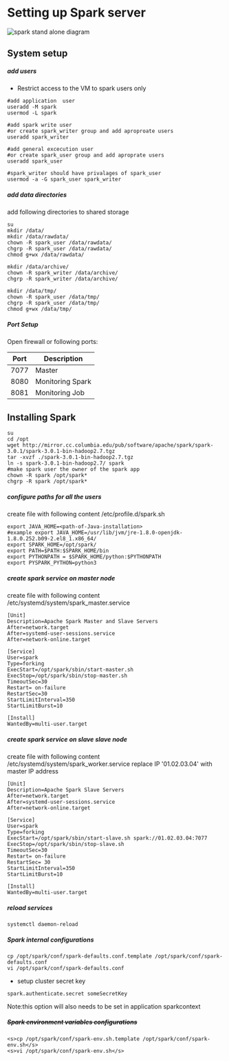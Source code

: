 <H1>Setting up Spark server</H1>

![spark stand alone diagram](https://github.com/ampx/SparkStandalone/blob/main/spark301/install/stand_alone_spark.png)

<H2>System setup</H2>

<H5>add users</H5>

* Restrict access to the VM to spark users only

```
#add application  user
useradd -M spark
usermod -L spark

#add spark write user
#or create spark_writer group and add aproproate users
useradd spark_writer

#add general excecution user
#or create spark_user group and add aproprate users
useradd spark_user

#spark_writer should have privalages of spark_user
usermod -a -G spark_user spark_writer
```

<H5>add data directories</H5>

add following directories to shared storage

```
su
mkdir /data/
mkdir /data/rawdata/
chown -R spark_user /data/rawdata/
chgrp -R spark_user /data/rawdata/
chmod g+wx /data/rawdata/

mkdir /data/archive/
chown -R spark_writer /data/archive/
chgrp -R spark_writer /data/archive/

mkdir /data/tmp/
chown -R spark_user /data/tmp/
chgrp -R spark_user /data/tmp/
chmod g+wx /data/tmp/
```

<H5>Port Setup</H5>
Open firewall or following ports:

Port|Description
---|---
7077|Master
8080|Monitoring Spark
8081|Monitoring Job


<H2>Installing Spark</H2>

```
su 
cd /opt
wget http://mirror.cc.columbia.edu/pub/software/apache/spark/spark-3.0.1/spark-3.0.1-bin-hadoop2.7.tgz
tar -xvzf ./spark-3.0.1-bin-hadoop2.7.tgz
ln -s spark-3.0.1-bin-hadoop2.7/ spark
#make spark user the owner of the spark app
chown -R spark /opt/spark*
chgrp -R spark /opt/spark*
```

<H5>configure paths for all the users</H5>
create file with following content /etc/profile.d/spark.sh

```
export JAVA_HOME=<path-of-Java-installation>
#example export JAVA_HOME=/usr/lib/jvm/jre-1.8.0-openjdk-1.8.0.252.b09-2.el8_1.x86_64/
export SPARK_HOME=/opt/spark/
export PATH=$PATH:$SPARK_HOME/bin
export PYTHONPATH = $SPARK_HOME/python:$PYTHONPATH
export PYSPARK_PYTHON=python3
```

<H5>create spark service on master node</H5>
create file with following content /etc/systemd/system/spark_master.service

```
[Unit]
Description=Apache Spark Master and Slave Servers
After=network.target
After=systemd-user-sessions.service
After=network-online.target
 
[Service]
User=spark
Type=forking
ExecStart=/opt/spark/sbin/start-master.sh
ExecStop=/opt/spark/sbin/stop-master.sh
TimeoutSec=30
Restart= on-failure
RestartSec=30
StartLimitInterval=350
StartLimitBurst=10
 
[Install]
WantedBy=multi-user.target
```

<H5>create spark service on slave slave node</H5>
create file with following content /etc/systemd/system/spark_worker.service
replace IP '01.02.03.04' with master IP address

```
[Unit]
Description=Apache Spark Slave Servers
After=network.target
After=systemd-user-sessions.service
After=network-online.target
 
[Service]
User=spark
Type=forking
ExecStart=/opt/spark/sbin/start-slave.sh spark://01.02.03.04:7077
ExecStop=/opt/spark/sbin/stop-slave.sh
TimeoutSec=30
Restart= on-failure
RestartSec= 30
StartLimitInterval=350
StartLimitBurst=10
 
[Install]
WantedBy=multi-user.target
```

<H5>reload services</H5>

```
systemctl daemon-reload
```

<H5>Spark internal configurations</H5>

```
cp /opt/spark/conf/spark-defaults.conf.template /opt/spark/conf/spark-defaults.conf
vi /opt/spark/conf/spark-defaults.conf
```

* setup cluster secret key

```
spark.authenticate.secret someSecretKey
```
Note:this option will also needs to be set in application sparkcontext 

<H5><s>Spark environment variables configurations</s></H5>

```
<s>cp /opt/spark/conf/spark-env.sh.template /opt/spark/conf/spark-env.sh</s>
<s>vi /opt/spark/conf/spark-env.sh</s>
```
